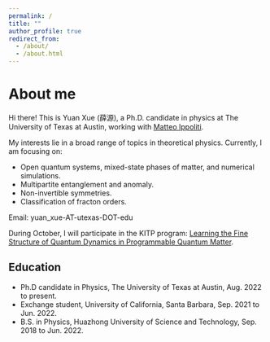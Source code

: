 ```yaml
---
permalink: /
title: ""
author_profile: true
redirect_from: 
  - /about/
  - /about.html
---
```


About me
======
Hi there! This is Yuan Xue (薛源), a Ph.D. candidate in physics at The University of Texas at Austin, working with [Matteo Ippoliti](https://matteoippoliti.com/).

My interests lie in a broad range of topics in theoretical physics. Currently, I am focusing on: 

* Open quantum systems, mixed-state phases of matter, and numerical simulations.
* Multipartite entanglement and anomaly.
* Non-invertible symmetries.
* Classification of fracton orders.


Email: yuan_xue-AT-utexas-DOT-edu

During October, I will participate in the KITP program: [Learning the Fine Structure of Quantum Dynamics in Programmable Quantum Matter](https://www.kitp.ucsb.edu/activities/finestructure25).

Education
------
* Ph.D candidate in Physics, The University of Texas at Austin,           Aug. 2022 to present.
* Exchange student, University of California, Santa Barbara,          Sep. 2021 to Jun. 2022.
* B.S. in Physics, Huazhong University of Science and Technology,     Sep. 2018 to Jun. 2022.


